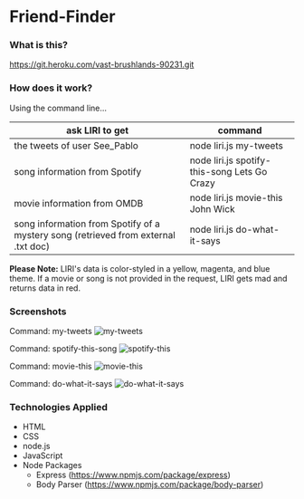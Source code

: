 # Friend-Finder

### What is this?

 https://git.heroku.com/vast-brushlands-90231.git

### How does it work?

Using the command line...

ask LIRI to get | command
--------------- | -----------------------------
the tweets of user See_Pablo | node liri.js my-tweets
song information from Spotify | node liri.js spotify-this-song Lets Go Crazy
movie information from OMDB | node liri.js movie-this John Wick
song information from Spotify of a mystery song (retrieved from external .txt doc) | node liri.js do-what-it-says

**Please Note:** LIRI's data is color-styled in a yellow, magenta, and blue theme. If a movie or song is not provided in the request, LIRI gets mad and returns data in red.

### Screenshots

Command: my-tweets
![my-tweets](/images/liri_tweets_chalk.jpg)

Command: spotify-this-song
![spotify-this](/images/liri_spotify_chalk.jpg)

Command: movie-this
![movie-this](/images/liri_movie_chalk.jpg)

Command: do-what-it-says
![do-what-it-says](/images/liri_doit_chalk.jpg)

### Technologies Applied

* HTML
* CSS
* node.js
* JavaScript
* Node Packages
    * Express (https://www.npmjs.com/package/express)
    * Body Parser (https://www.npmjs.com/package/body-parser)